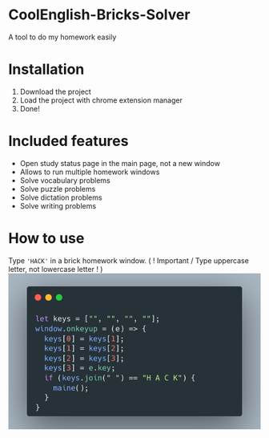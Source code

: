 # CoolEnglish-Bricks-Solver

A tool to do my homework easily

# Installation

1. Download the project
2. Load the project with chrome extension manager
3. Done!

# Included features

- Open study status page in the main page, not a new window
- Allows to run multiple homework windows
- Solve vocabulary problems
- Solve puzzle problems
- Solve dictation problems
- Solve writing problems

# How to use

Type `'HACK'` in a brick homework window. ( ! Important / Type uppercase letter, not lowercase letter ! )
![](https://github.com/Oein/CoolEnglish-Bricks-Solver/blob/main/images/How%20to%20use.png?raw=true)
